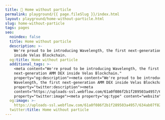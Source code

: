 ```yaml
---
title: 🔴 Home without particle
permalink: playground/{{ page.fileSlug }}/index.html
layout: playground/home-without-particle.html
slug: home-without-particle
tags: pages
seo:
  noindex: false
  title: Home without particle
  description: >-
    We're proud to be introducing Wavelength, the first next-generation AMM DEX
    inside Velas Blockchain.
  og:title: Home without particle
  additional_tags: >-
    <meta content="We're proud to be introducing Wavelength, the first
    next-generation AMM DEX inside Velas Blockchain."
    property="og:description"><meta content="We're proud to be introducing
    Wavelength, the first next-generation AMM DEX inside Velas Blockchain."
    property="twitter:description"><meta
    content="https://uploads-ssl.webflow.com/61a0f086f2b1f289503a4957/634ab07f8246d866671cf0c6_open-graph-image.jpg"
    property="twitter:image"><meta property="og:type" content="website">
  og:image: >-
    https://uploads-ssl.webflow.com/61a0f086f2b1f289503a4957/634ab07f8246d866671cf0c6_open-graph-image.jpg
  twitter:title: Home without particle
---
```



